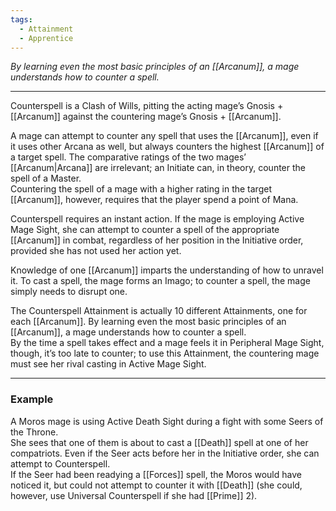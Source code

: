 ```yaml
---
tags:
  - Attainment
  - Apprentice
---
```


_By learning even the most basic principles of an [[Arcanum]], a mage understands how to counter a spell._

---

Counterspell is a Clash of Wills, pitting the acting mage’s Gnosis + [[Arcanum]] against the countering mage’s Gnosis + [[Arcanum]].

A mage can attempt to counter any spell that uses the [[Arcanum]], even if it uses other Arcana as well, but always counters the highest [[Arcanum]] of a target spell. The comparative ratings of the two mages’ [[Arcanum|Arcana]] are irrelevant; an Initiate can, in theory, counter the spell of a Master.\
Countering the spell of a mage with a higher rating in the target [[Arcanum]], however, requires that the player spend a point of Mana.

Counterspell requires an instant action. If the mage is employing Active Mage Sight, she can attempt to counter a spell of the appropriate [[Arcanum]] in combat, regardless of her position in the Initiative order, provided she has not used her action yet.

Knowledge of one [[Arcanum]] imparts the understanding of how to unravel it. To cast a spell, the mage forms an Imago; to counter a spell, the mage simply needs to disrupt one.

The Counterspell Attainment is actually 10 different Attainments, one for each [[Arcanum]]. By learning even the most basic principles of an [[Arcanum]], a mage understands how to counter a spell.\
By the time a spell takes effect and a mage feels it in Peripheral Mage Sight, though, it’s too late to counter; to use this Attainment, the countering mage must see her rival casting in Active Mage Sight.

---

### Example

A Moros mage is using Active Death Sight during a fight with some Seers of the Throne.\
She sees that one of them is about to cast a [[Death]] spell at one of her compatriots. Even if the Seer acts before her in the Initiative order, she can attempt to Counterspell.\
If the Seer had been readying a [[Forces]] spell, the Moros would have noticed it, but could not attempt to counter it with [[Death]] (she could, however, use Universal Counterspell if she had [[Prime]] 2).